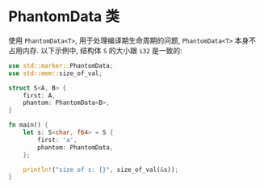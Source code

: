 # PhantomData 类

使用 `PhantomData<T>`, 用于处理编译期生命周期的问题, `PhantomData<T>` 本身不占用内存.
以下示例中, 结构体 `S` 的大小跟 `i32` 是一致的:

```rust
use std::marker::PhantomData;
use std::mem::size_of_val;

struct S<A, B> {
    first: A,
    phantom: PhantomData<B>,
}

fn main() {
    let s: S<char, f64> = S {
        first: 'a',
        phantom: PhantomData,
    };

    println!("size of s: {}", size_of_val(&s));
}
```